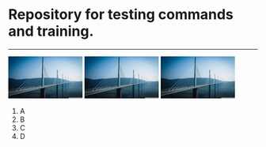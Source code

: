 # Repository for testing commands and training.


---

[![Foo](https://github.com/ermondel/tsttmp/blob/master/ims/big1_m.jpg)](https://github.com/ermondel/tsttmp/blob/master/ims/big1.jpg)
[![Foo](https://github.com/ermondel/tsttmp/blob/master/ims/big1_m.jpg)](https://github.com/ermondel/tsttmp/blob/master/ims/big1.jpg)
[![Foo](https://github.com/ermondel/tsttmp/blob/master/ims/big1_m.jpg)](https://github.com/ermondel/tsttmp/blob/master/ims/big1.jpg)

1. A
2. B
3. C
4. D